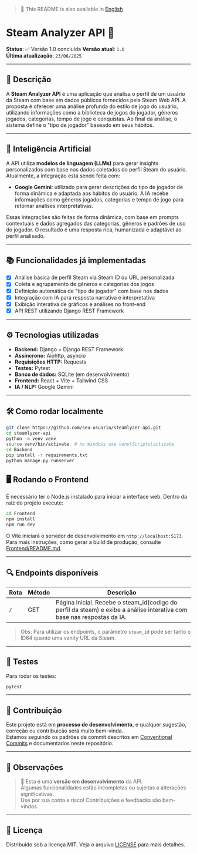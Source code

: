 > 📘 This README is also available in [English](docs/README.en.md)
# Steam Analyzer API 🚀

**Status**: ✅ Versão 1.0 concluída 
**Versão atual**: `1.0`  
**Última atualização**: `23/06/2025`

---

## 📌 Descrição

A **Steam Analyzer API** é uma aplicação que analisa o perfil de um usuário da Steam com base em dados públicos fornecidos pela Steam Web API. A proposta é oferecer uma análise profunda do estilo de jogo do usuário, utilizando informações como a biblioteca de jogos do jogador, gêneros jogados, categorias, tempo de jogo e conquistas. Ao final da análise, o sistema define o "tipo de jogador" baseado em seus hábitos.

---

## 🤖 Inteligência Artificial

A API utiliza **modelos de linguagem (LLMs)** para gerar insights personalizados com base nos dados coletados do perfil Steam do usuário.  
Atualmente, a integração está sendo feita com:

- **Google Gemini**: utilizado para gerar descrições do tipo de jogador de forma dinâmica e adaptada aos hábitos do usuário. A IA recebe informações como gêneros jogados, categorias e tempo de jogo para retornar análises interpretativas.

Essas integrações são feitas de forma dinâmica, com base em prompts contextuais e dados agregados das categorias, gêneros e padrões de uso do jogador. O resultado é uma resposta rica, humanizada e adaptável ao perfil analisado.

---

## 📚 Funcionalidades já implementadas

- [x] Análise básica de perfil Steam via Steam ID ou URL personalizada  
- [x] Coleta e agrupamento de gêneros e categorias dos jogos  
- [x] Definição automática de "tipo de jogador" com base nos dados  
- [x] Integração com IA para resposta narrativa e interpretativa  
- [x] Exibição interativa de gráficos e análises no front-end  
- [x] API REST utilizando Django REST Framework

---

## ⚙️ Tecnologias utilizadas

- **Backend:** Django + Django REST Framework  
- **Assíncrono:** Aiohttp, asyncio  
- **Requisições HTTP:** Requests  
- **Testes:** Pytest  
- **Banco de dados:** SQLite (em desenvolvimento)  
- **Frontend:** React + Vite + Tailwind CSS  
- **IA / NLP:** Google Gemini 

---

## 🛠️ Como rodar localmente

```bash
git clone https://github.com/seu-usuario/steamlyzer-api.git
cd steamlyzer-api
python -m venv venv
source venv/bin/activate  # no Windows use venv\Scripts\activate
cd Backend
pip install -r requirements.txt
python manage.py runserver
```

## 🖥️ Rodando o Frontend

É necessário ter o Node.js instalado para iniciar a interface web. Dentro da
raiz do projeto execute:

```bash
cd Frontend
npm install
npm run dev
```

O Vite iniciará o servidor de desenvolvimento em `http://localhost:5173`. Para
mais instruções, como gerar a build de produção, consulte
[Frontend/README.md](Frontend/README.md).

---

## 🔍 Endpoints disponíveis

| Rota             | Método | Descrição                               |
|------------------|--------|------------------------------------------|
| `/`      | GET    |Página inicial. Recebe o steam_id(codigo do perfil da steam) e exibe a análise interativa com base nas respostas da IA. |


> Obs: Para utilizar os endpoints, o parâmetro `steam_id` pode ser tanto o ID64 quanto uma vanity URL da Steam.

---

## 🧪 Testes

Para rodar os testes:

```bash
pytest
```

---

## 🧩 Contribuição

Este projeto está em **processo de desenvolvimento**, e qualquer sugestão, correção ou contribuição será muito bem-vinda.  
Estamos seguindo os padrões de commit descritos em [Conventional Commits](https://www.conventionalcommits.org/pt-br/) e documentados neste repositório.

---

## 📌 Observações

> 🔧 Esta é uma **versão em desenvolvimento** da API.  
> Algumas funcionalidades estão incompletas ou sujeitas a alterações significativas.  
> Use por sua conta e risco! Contribuições e feedbacks são bem-vindos.

---

## 📄 Licença

Distribuído sob a licença MIT. Veja o arquivo [LICENSE](LICENSE) para mais detalhes.
